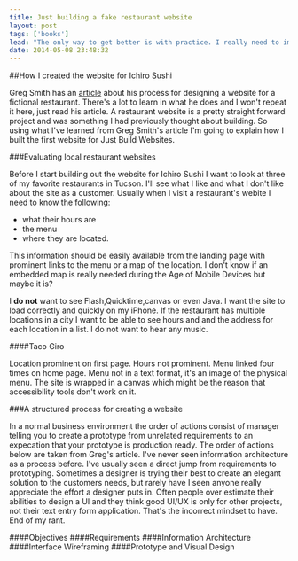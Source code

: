```yaml
---
title: Just building a fake restaurant website
layout: post
tags: ['books']
lead: "The only way to get better is with practice. I really need to improve my front-end skills and I've started a project called Just Build Websites that consists of real layouts for fake websites. In this post I'll explain how I built a fake restaurant website using skills I learned from Greg Smith's related post"
date: 2014-05-08 23:48:32
---
```


##How I created the website for Ichiro Sushi

Greg Smith has an [article](http://bocoup.com/weblog/nom/) about his process for designing a website for a fictional restaurant. There's a lot to learn in what he does and I won't repeat it here, just read his article. A restaurant website is a pretty straight forward project and was something I had previously thought about building. So using what I've learned from Greg Smith's article I'm going to explain how I built the first website for Just Build Websites.

###Evaluating local restaurant websites

Before I start building out the website for Ichiro Sushi I want to look at three of my favorite restaurants in Tucson. I'll see what I like and what I don't like about the site as a customer. Usually when I visit a restaurant's webite I need to know the following:

* what their hours are
* the menu
* where they are located.

This information should be easily available from the landing page with prominent links to the menu or a map of the location. I don't know if an embedded map is really needed during the Age of Mobile Devices but maybe it is?

I <strong>do not</strong> want to see Flash,Quicktime,canvas or even Java. I want the site to load correctly and quickly on my iPhone. If the restaurant has multiple locations in a city I want to be able to see hours and and the address for each location in a list. I do not want to hear any music.

####Taco Giro

Location prominent on first page. Hours not prominent. Menu linked four times on home page. Menu not in a text format, it's an image of the physical menu. The site is wrapped in a canvas which might be the reason that accessibility tools don't work on it.



###A structured process for creating a website

In a normal business environment the order of actions consist of manager telling you to create a prototype from unrelated requirements to an expecation that your prototype is production ready. The order of actions below are taken from Greg's article. I've never seen information architecture as a process before. I've usually seen a direct jump from requirements to prototyping. Sometimes a designer is trying their best to create an elegant solution to the customers needs, but rarely have I seen anyone really appreciate the effort a designer puts in. Often people over estimate their abilities to design a UI and they think good UI/UX is only for other projects, not their text entry form application. That's the incorrect mindset to have. End of my rant.

####Objectives
####Requirements
####Information Architecture
####Interface Wireframing
####Prototype and Visual Design